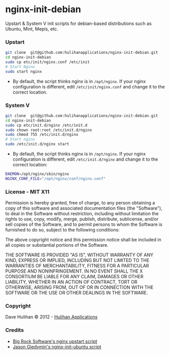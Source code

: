 # nginx-init-debian

Upstart & System V init scripts for debian-based distributions such as Ubuntu, Mint, Mepis, etc.


### Upstart

```sh
git clone  git@github.com:hulihanapplications/nginx-init-debian.git
cd nginx-init-debian
sudo cp etc/init/nginx.conf /etc/init
# Start Nginx
sudo start nginx 
```

* By default, the script thinks nginx is in `/opt/nginx`. If your nginx configuration is different, edit `/etc/init/nginx.conf` and change it to the correct location.

### System V

```sh
git clone  git@github.com:hulihanapplications/nginx-init-debian.git
cd nginx-init-debian
sudo cp etc/init.d/nginx /etc/init.d
sudo chown root:root /etc/init.d/nginx
sudo chmod 755 /etc/init.d/nginx
# Start nginx 
sudo /etc/init.d/nginx start
```

* By default, the script thinks nginx is in `/opt/nginx`. If your nginx configuration is different, edit `/etc/init.d/nginx` and change it to the correct location:
  
```sh
DAEMON=/opt/nginx/sbin/nginx
NGINX_CONF_FILE="/opt/nginx/conf/nginx.conf"
```

### License - MIT X11

Permission is hereby granted, free of charge, to any person obtaining a copy of this
software and associated documentation files (the "Software"), to deal in the Software
without restriction, including without limitation the rights to use, copy, modify, merge,
publish, distribute, sublicense, and/or sell copies of the Software, and to permit 
persons to whom the Software is furnished to do so, subject to the following conditions:

The above copyright notice and this permission notice shall be included in all copies or 
substantial portions of the Software.

THE SOFTWARE IS PROVIDED "AS IS", WITHOUT WARRANTY OF ANY KIND, EXPRESS OR IMPLIED, INCLUDING 
BUT NOT LIMITED TO THE WARRANTIES OF MERCHANTABILITY, FITNESS FOR A PARTICULAR PURPOSE AND 
NONINFRINGEMENT. IN NO EVENT SHALL THE X CONSORTIUM BE LIABLE FOR ANY CLAIM, DAMAGES OR OTHER 
LIABILITY, WHETHER IN AN ACTION OF CONTRACT, TORT OR OTHERWISE, ARISING FROM, OUT OF OR IN 
CONNECTION WITH THE SOFTWARE OR THE USE OR OTHER DEALINGS IN THE SOFTWARE.

### Copyright

Dave Hulihan &copy; 2012 - [Hulihan Applications](http://www.hulihanapplications.com) 

### Credits

* [Big Rock Software's nginx upstart script](http://blog.bigrocksoftware.com/2011/01/07/rvm-nginx-passenger-rails-3/)
* [Jason Giedymin's nginx-init-ubuntu script](http://code.google.com/p/nginx-init-ubuntu/) 
